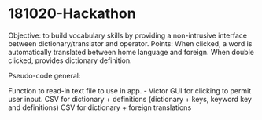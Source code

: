 # 181020-Hackathon

Objective: to build vocabulary skills by providing a non-intrusive interface between dictionary/translator and operator.
Points: When clicked, a word is automatically translated between home language and foreign. When double clicked, provides dictionary definition.

Pseudo-code general:

Function to read-in text file to use in app. - Victor
GUI for clicking to permit user input.
CSV for dictionary + definitions (dictionary + keys, keyword key and definitions)
CSV for dictionary + foreign translations
